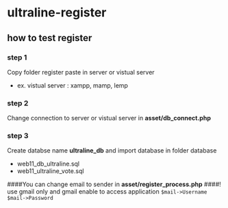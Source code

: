 # ultraline-register

## how to test register

### step 1
Copy folder register paste in server or vistual server
- ex. vistual server : xampp, mamp, lemp

### step 2
Change connection to server or vistual server in **asset/db_connect.php**

### step 3
Create databse name **ultraline_db** and import database in folder database
- web11_db_ultraline.sql
- web11_ultraline_vote.sql

####You can change email to sender in **asset/register_process.php**
####! use gmail only and gmail enable to access application 
``
$mail->Username
$mail->Password
``
